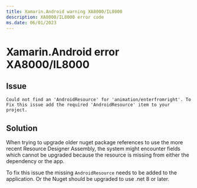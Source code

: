 ```yaml
---
title: Xamarin.Android warning XA8000/IL8000
description: XA8000/IL8000 error code
ms.date: 06/01/2023
---
```

# Xamarin.Android error XA8000/IL8000

## Issue

```
Could not find an 'AndroidResource' for 'animation/enterfromright'. To Fix this issue add the required 'AndroidResource' item to your project.
```

## Solution

When trying to upgrade older nuget package references to use the
more recent Resource Designer Assembly, the system might encounter
fields which cannot be upgraded because the resource is missing
from either the dependency or the app.

To fix this issue the missing `AndroidResource` needs to be added to the application. Or the Nuget should be upgraded to use .net 8 or later.